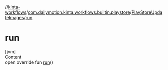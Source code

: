 //[kinta-workflows](../../../index.md)/[com.dailymotion.kinta.workflows.builtin.playstore](../index.md)/[PlayStoreUpdateImages](index.md)/[run](run.md)



# run  
[jvm]  
Content  
open override fun [run](run.md)()  



